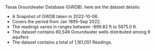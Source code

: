 Texas Groundwater Database (GWDB). here are the dataset details:

- A Snapshot of GWDB taken in 2022-10-06.
- Covers the period from Jan 1895–Sep 2022. 
- The readings varies in ranges between -899.83 ft to 5875.0 ft.
- The dataset contains 60,548 Groundwater wells distributed among 9 aquifers
- The dataset contains a total of 1,161,051 Readings.
